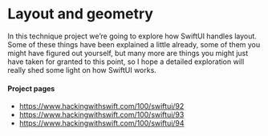 # Layout and geometry

In this technique project we’re going to explore how SwiftUI handles layout. Some of these things have been explained a little already, some of them you might have figured out yourself, but many more are things you might just have taken for granted to this point, so I hope a detailed exploration will really shed some light on how SwiftUI works.

#### Project pages
- https://www.hackingwithswift.com/100/swiftui/92
- https://www.hackingwithswift.com/100/swiftui/93
- https://www.hackingwithswift.com/100/swiftui/94